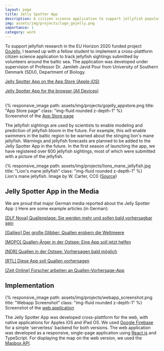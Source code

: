 ```yaml
---
layout: page
title: Jelly Spotter App
description: A citizen science application to support jellyfish population research
img: assets/img/projects/logo_gojelly.png
importance: 1
category: work
---
```


To support jellyfish research in the EU Horizon 2020 funded project [GoJelly](https://gojelly.eu/), I teamed up with a fellow student to implement a cross-plattform citizen science application to track jellyfish sightings submitted by volunteers around the baltic sea. The application was developed under supervision of Professor Dr. Jamileh Javid Pour from University of Southern Denmark (SDU), Department of Biology.

[Jelly Spotter App on the App Store (Apple iOS)](https://apps.apple.com/de/app/gojelly/id1498675707?l=en&platform=iphone)

[Jelly Spotter App for the browser (All Devices)](https://jelly-spotter.web.app/)

<!-- <div class="row">
    <div class="col-sm mt-3 mt-md-0">
        {% responsive_image path: assets/img/1.jpg title: "example image" class: "img-fluid rounded z-depth-1" %}
    </div>
    <div class="col-sm mt-3 mt-md-0">
        {% responsive_image path: assets/img/3.jpg title: "example image" class: "img-fluid rounded z-depth-1" %}
    </div>
    <div class="col-sm mt-3 mt-md-0">
        {% responsive_image path: assets/img/5.jpg title: "example image" class: "img-fluid rounded z-depth-1" %}
    </div>
</div> -->
<!-- <div class="caption">
    Caption photos easily. On the left, a road goes through a tunnel. Middle, leaves artistically fall in a hipster photoshoot. Right, in another hipster photoshoot, a lumberjack grasps a handful of pine needles.
</div> -->

<br />
<div class="row">
    <div class="col-sm mt-3 mt-md-0">
        {% responsive_image path: assets/img/projects/gojelly_appstore.png title: "App Store page" class: "img-fluid rounded z-depth-1" %}
    </div>
</div>
<div class="caption">
    Screenshot of the <a href="https://apps.apple.com/de/app/gojelly/id1498675707?l=en&platform=iphone">App Store page</a>
</div>

The jellyfish sightings are used by scientists to enable modeling and prediction of jellyfish bloom in the future. For example, this will enable swimmers in the baltic region to be warned about the stinging lion's mane jellyfish. Warnings and jellyfish forecasts are planned to be added to the Jelly Spotter App in the future.
In the first season of launching the app, we have registered over 600 jellyfish sightings, most of which were submitted with a picture of the jellyfish.

<div class="row justify-content-sm-center">
    <div class="col-sm-8 mt-3 mt-md-0">
        {% responsive_image path: assets/img/projects/lions_mane_jellyfish.jpg title: "Lion's mane jellyfish" class: "img-fluid rounded z-depth-1" %}
    </div>
</div>
<div class="caption">
    Lion's mane jellyfish. Image by W. Carter, CC0 (<a href="https://en.wikipedia.org/wiki/Lion%27s_mane_jellyfish#/media/File:Lion's_mane_jellyfish_in_Gullmarn_fjord_at_S%C3%A4mstad_3.jpg">Source</a>)
</div>

## Jelly Spotter App in the Media

We are proud that major German media reported about the Jelly Spotter App :) Here are some example articles (in German):

[[DLF Nova] Quallenplage: Sie werden mehr und sollen bald vorhersagbar sein](https://www.deutschlandfunknova.de/beitrag/ostsee-quallen-breiten-sich-aus-sind-aber-kaum-vorhersehbar)

[[Galileo] Der große Glibber: Quallen erobern die Weltmeere](https://www.galileo.tv/natur/quallen-in-der-ostsee-ausbreitung-gefaehrlich-oder-nicht-fuer-den-klimawandel/)

[[MOPO] Quallen-Ärger in der Ostsee: Eine App soll jetzt helfen](https://www.mopo.de/im-norden/schleswig-holstein/quallen-aerger-in-der-ostsee-eine-app-soll-jetzt-helfen/)

[[NDR] Quallen in der Ostsee: Vorhersagen bald möglich](https://www.ndr.de/nachrichten/schleswig-holstein/Quallen-in-der-Ostsee-Vorhersagen-bald-moeglich,quallen216.html)

[[RTL] Diese App soll Quallen vorhersagen](https://www.rtl.de/cms/diese-app-soll-quallen-vorhersagen-4793626.html)

[[Zeit Online] Forscher arbeiten an Quallen-Vorhersage-App](https://www.zeit.de/news/2021-07/11/forscher-arbeiten-an-quallen-vorhersage-app?utm_referrer=https%3A%2F%2Fwww.google.com%2F)

## Implementation

<div class="row justify-content-sm-center">
    <div class="col-sm mt-3 mt-md-0">
        {% responsive_image path: assets/img/projects/webapp_screenshot.png title: "Webapp Screenshot" class: "img-fluid rounded z-depth-1" %}
    </div>
</div>
<div class="caption">
    Screenshot of the <a href="https://jelly-spotter.web.app/">web application</a>
</div>


The Jelly Spotter App was developed cross-plattform for the web, with native applications for Apples iOS and iPad OS. We used [Google Firebase](https://firebase.google.com/) for a simple 'serverless' backend for both versions. The web application was developed as a responsive, single-page application using [React.js](https://firebase.google.com/) and TypeScript. For displaying the map on the web version, we used the [Mapbox API](https://www.mapbox.com/).